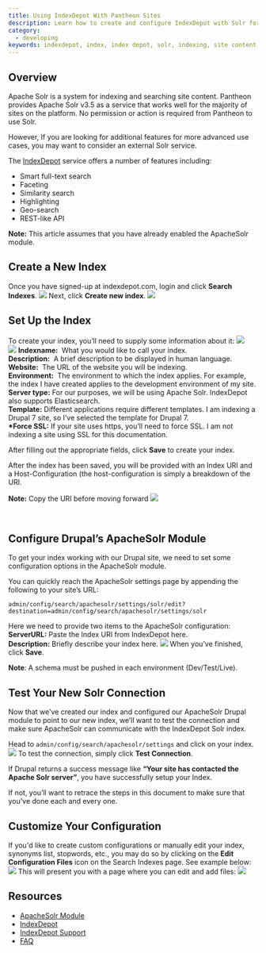 ```yaml
---
title: Using IndexDepot With Pantheon Sites
description: Learn how to create and configure IndexDepot with Solr for advanced indexing features.
category:
  - developing
keywords: indexdepot, index, index depot, solr, indexing, site content, full-text search, full text search, similarity search, highlight index, highlighting indexing, geo-search, geo search, additional indexing, additional index features, custom index
---
```

## Overview

Apache Solr is a system for indexing and searching site content. Pantheon provides Apache Solr v3.5 as a service that works well for the majority of sites on the platform. No permission or action is required from Pantheon to use Solr.

However, If you are looking for additional features for more advanced use cases, you may want to consider an external Solr service.  



The [IndexDepot](https://www.indexdepot.com/en/) service offers a number of features including:

- Smart full-text search
- Faceting
- Similarity search
- Highlighting
- Geo-search
- REST-like API

**Note:** This article assumes that you have already enabled the ApacheSolr module.

## Create a New Index

Once you have signed-up at indexdepot.com, login and click **Search Indexes**.
 ![](/source/docs/assets/images/desk_images/272823.png)
Next, click **Create new index**.
 ![](/source/docs/assets/images/desk_images/272825.png)

## Set Up the Index

To create your index, you’ll need to supply some information about it:
![](/source/docs/assets/images/desk_images/272830.png)  
 ![](/source/docs/assets/images/desk_images/272831.png)
**Indexname:**  What you would like to call your index.  
**Description:**  A brief description to be displayed in human language.  
**Website:**  The URL of the website you will be indexing.  
**Environment:**  The environment to which the index applies. For example, the index I have created applies to the development environment of my site.  
**Server type:** For our purposes, we will be using Apache Solr. IndexDepot also supports Elasticsearch.  
**Template:** Different applications require different templates. I am indexing a Drupal 7 site, so I’ve selected the template for Drupal 7.  
**\*Force SSL:** If your site uses https, you’ll need to force SSL. I am not indexing a site using SSL for this documentation.

After filling out the appropriate fields, click **Save** to create your index.

After the index has been saved, you will be provided with an Index URI and a Host-Configuration (the host-configuration is simply a breakdown of the URI.

**Note:** Copy the URI before moving forward
 ![](/source/docs/assets/images/desk_images/272832.png)

 

## Configure Drupal’s ApacheSolr Module

To get your index working with our Drupal site, we need to set some configuration options in the ApacheSolr module.

You can quickly reach the ApacheSolr settings page by appending the following to your site’s URL:

```
admin/config/search/apachesolr/settings/solr/edit?destination=admin/config/search/apachesolr/settings/solr
```

Here we need to provide two items to the ApacheSolr configuration:  
**ServerURL:** Paste the Index URI from IndexDepot here.  
**Description:** Briefly describe your index here.
 ![](/source/docs/assets/images/desk_images/272833.png)
When you’ve finished, click **Save**.

**Note**: A schema must be pushed in each environment (Dev/Test/Live).

## Test Your New Solr Connection

Now that we’ve created our index and configured our ApacheSolr Drupal module to point to our new index, we’ll want to test the connection and make sure ApacheSolr can communicate with the IndexDepot Solr index.

Head to `admin/config/search/apachesolr/settings` and click on your index.
 ![](/source/docs/assets/images/desk_images/272843.png)
To test the connection, simply click **Test Connection**.

If Drupal returns a success message like **“Your site has contacted the Apache Solr server”**, you have successfully setup your Index.

If not, you’ll want to retrace the steps in this document to make sure that you’ve done each and every one.

## Customize Your Configuration

If you'd like to create custom configurations or manually edit your index, synonyms list, stopwords, etc., you may do so by clicking on the **Edit Configuration Files** icon on the Search Indexes page. See example below:
 ![](/source/docs/assets/images/desk_images/275362.png)
This will present you with a page where you can edit and add files:
 ![](/source/docs/assets/images/desk_images/275363.png)​
## Resources

- [ApacheSolr Module](https://drupal.org/project/apachesolr) 
- [IndexDepot](https://www.indexdepot.com/en)
- [IndexDepot Support](https://www.indexdepot.com/en/faq)
- [FAQ](/docs/articles/frequently-asked-questions)

